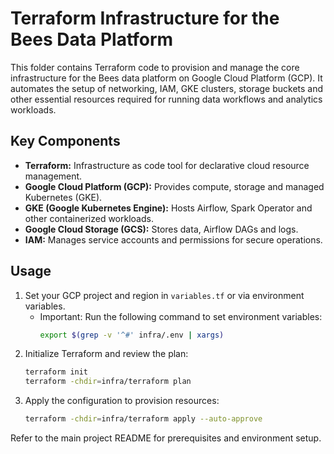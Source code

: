 # Terraform Infrastructure for the Bees Data Platform

This folder contains Terraform code to provision and manage the core infrastructure for the Bees data platform on Google Cloud Platform (GCP). It automates the setup of networking, IAM, GKE clusters, storage buckets and other essential resources required for running data workflows and analytics workloads.

## Key Components

- **Terraform:** Infrastructure as code tool for declarative cloud resource management.
- **Google Cloud Platform (GCP):** Provides compute, storage and managed Kubernetes (GKE).
- **GKE (Google Kubernetes Engine):** Hosts Airflow, Spark Operator and other containerized workloads.
- **Google Cloud Storage (GCS):** Stores data, Airflow DAGs and logs.
- **IAM:** Manages service accounts and permissions for secure operations.

## Usage

1. Set your GCP project and region in `variables.tf` or via environment variables.
   - Important: Run the following command to set environment variables:
     ```sh
     export $(grep -v '^#' infra/.env | xargs)
     ```
2. Initialize Terraform and review the plan:
   ```sh
   terraform init
   terraform -chdir=infra/terraform plan
   ```
3. Apply the configuration to provision resources:
   ```sh
   terraform -chdir=infra/terraform apply --auto-approve
   ```

Refer to the main project README for prerequisites and environment setup.